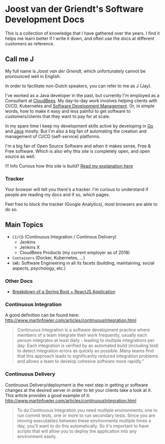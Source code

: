 # Joost van der Griendt's Software Development Docs

This is a collection of knowledge that I have gathered over the years.
I find it helps me learn better if I write it down, and often use the docs at different customers as reference.

## Call me J

My full name is *Joost van der Griendt*, which unfortunately cannot be pronounced well in English.

In order to facilitate non-Dutch speakers, you can refer to me as J (Jay).

I've worked as a Java developer in the past, but currently I'm employed as a Consultant at [CloudBees](www.CloudBees.com).
My day-to-day work involves helping clients with CI/CD, Kubernetes and [Software Development Management](https://go.cloudbees.com/docs/lexicon/software-delivery-management.html). Or, in simple words, how to make it easy and less painful to get software to customers/clients that they want to pay for at scale.

In my spare time I keep my development skills active by developing in [Go](https://github.com/joostvdg?utf8=%E2%9C%93&tab=repositories&q=&type=&language=go) and [Java](https://github.com/joostvdg?utf8=%E2%9C%93&tab=repositories&q=&type=&language=java) mostly. But I'm also a big fan of automating the creation and management of CI/CD (self-service) platforms.

I'm a big fan of Open Source Software and when it makes sense, Free & Free software.
Which is also why this site is completely open, and open source as well.

!!! Info
    Curious how this site is build?
    [Read my explanation here](other/mkdocs/)

### Tracker

Your browser will tell you there's a tracker.
I'm curious to understand if people are reading my docs and if so, which pages.

Feel free to block the tracker (Google Analytics), most browsers are able to do so.

## Main Topics

* `CI/CD` (Continuous Integration / Continous Delivery)
    * Jenkins
    * Jenkins X
    * CloudBees Products (my current employer as of 2018)
* `Containers` (Docker, Kubernetes, ...)
* `SWE`: Software Engineering in all its facets (building, maintaining, social aspects, psychology, etc.)

### Other Docs

* [Breakdown of a Spring Boot + ReactJS Application](https://joostvdg.github.io/keep-watching/)

### Continuous Integration

A good definition can be found here: http://www.martinfowler.com/articles/continuousIntegration.html

> Continuous Integration is a software development practice where members of a team integrate their work frequently, usually each person integrates at least daily - leading to multiple integrations per day. Each integration is verified by an automated build (including test) to detect integration errors as quickly as possible. Many teams find that this approach leads to significantly reduced integration problems and allows a team to develop cohesive software more rapidly."

### Continuous Delivery

Continuous Delivery/deployment is the next step in getting yr software changes at the desired server in order to let your clients take a look at it.
This article provides a good example of it: http://www.martinfowler.com/articles/continuousIntegration.html

> To do Continuous Integration you need multiple environments, one to run commit tests, one or more to run secondary tests. Since you are moving executables between these environments multiple times a day, you'll want to do this automatically. So it's important to have scripts that will allow you to deploy the application into any environment easily.
